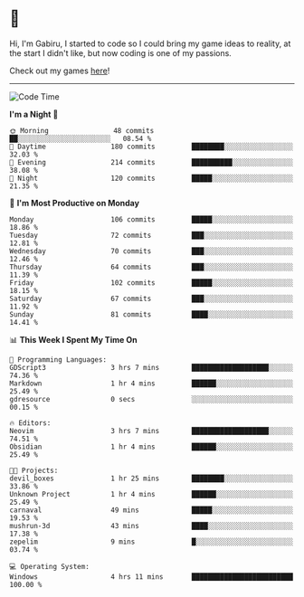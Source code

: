 # 🐀

Hi, I'm Gabiru, I started to code so I could bring my game ideas to reality, at the start I didn't like, but now coding is one of my passions.

Check out my games [here](https://gabiru.art/projetos/)!

---

<!--START_SECTION:waka-->
![Code Time](http://img.shields.io/badge/Code%20Time-309%20hrs%202%20mins-blue)

**I'm a Night 🦉** 

```text
🌞 Morning                48 commits          ██░░░░░░░░░░░░░░░░░░░░░░░   08.54 % 
🌆 Daytime                180 commits         ████████░░░░░░░░░░░░░░░░░   32.03 % 
🌃 Evening                214 commits         ██████████░░░░░░░░░░░░░░░   38.08 % 
🌙 Night                  120 commits         █████░░░░░░░░░░░░░░░░░░░░   21.35 % 
```
📅 **I'm Most Productive on Monday** 

```text
Monday                   106 commits         █████░░░░░░░░░░░░░░░░░░░░   18.86 % 
Tuesday                  72 commits          ███░░░░░░░░░░░░░░░░░░░░░░   12.81 % 
Wednesday                70 commits          ███░░░░░░░░░░░░░░░░░░░░░░   12.46 % 
Thursday                 64 commits          ███░░░░░░░░░░░░░░░░░░░░░░   11.39 % 
Friday                   102 commits         █████░░░░░░░░░░░░░░░░░░░░   18.15 % 
Saturday                 67 commits          ███░░░░░░░░░░░░░░░░░░░░░░   11.92 % 
Sunday                   81 commits          ████░░░░░░░░░░░░░░░░░░░░░   14.41 % 
```


📊 **This Week I Spent My Time On** 

```text
💬 Programming Languages: 
GDScript3                3 hrs 7 mins        ███████████████████░░░░░░   74.36 % 
Markdown                 1 hr 4 mins         ██████░░░░░░░░░░░░░░░░░░░   25.49 % 
gdresource               0 secs              ░░░░░░░░░░░░░░░░░░░░░░░░░   00.15 % 

🔥 Editors: 
Neovim                   3 hrs 7 mins        ███████████████████░░░░░░   74.51 % 
Obsidian                 1 hr 4 mins         ██████░░░░░░░░░░░░░░░░░░░   25.49 % 

🐱‍💻 Projects: 
devil_boxes              1 hr 25 mins        ████████░░░░░░░░░░░░░░░░░   33.86 % 
Unknown Project          1 hr 4 mins         ██████░░░░░░░░░░░░░░░░░░░   25.49 % 
carnaval                 49 mins             █████░░░░░░░░░░░░░░░░░░░░   19.53 % 
mushrun-3d               43 mins             ████░░░░░░░░░░░░░░░░░░░░░   17.38 % 
zepelim                  9 mins              █░░░░░░░░░░░░░░░░░░░░░░░░   03.74 % 

💻 Operating System: 
Windows                  4 hrs 11 mins       █████████████████████████   100.00 % 
```


<!--END_SECTION:waka-->
